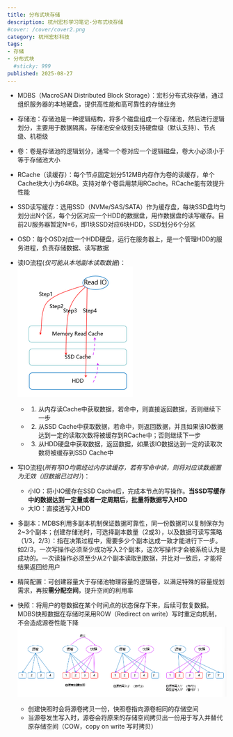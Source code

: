 ```yaml
---
title: 分布式块存储
description: 杭州宏杉学习笔记-分布式块存储
#cover: /cover/cover2.png
category: 杭州宏杉科技
tags:
- 存储
- 分布式块
  #sticky: 999
published: 2025-08-27
---
```


* MDBS（MacroSAN Distributed Block Storage）：宏杉分布式块存储，通过组织服务器的本地硬盘，提供高性能和高可靠性的存储业务

* 存储池：存储池是一种逻辑结构，将多个磁盘组成一个存储池，然后进行逻辑划分，主要用于数据隔离。存储池安全级别支持硬盘级（默认支持）、节点级、机柜级

* 卷：卷是存储池的逻辑划分，通常一个卷对应一个逻辑磁盘，卷大小必须小于等于存储池大小

* RCache（读缓存）：每个节点固定划分512MB内存作为卷的读缓存，单个Cache块大小为64KB。支持对单个卷启用禁用RCache。RCache能有效提升性能

* SSD读写缓存：选用SSD（NVMe/SAS/SATA）作为缓存盘，每块SSD盘均匀划分出N个区，每个分区对应一个HDD的数据盘，用作数据盘的读写缓存。目前2U服务器暂定N=6，即1块SSD对应6块HDD，SSD划分6个分区

* OSD：每个OSD对应一个HDD硬盘，运行在服务器上，是一个管理HDD的服务进程，负责存储数据、读写数据

* 读IO流程(_仅可能从本地副本读取数据_)：
![img.png](img.png)
  * 1. 从内存读Cache中获取数据，若命中，则直接返回数据，否则继续下一步
  * 2. 从SSD Cache中获取数据，若命中，则返回数据，并且如果该IO数据达到一定的读取次数将被缓存到RCache中；否则继续下一步
  * 3. 从HDD硬盘中获取数据，返回数据，如果该IO数据达到一定的读取次数将被缓存到SSD Cache中

* 写IO流程(_所有写IO均需经过内存读缓存，若有写命中读，则将对应读数据置为无效（旧数据已过时）_)：
  * 小IO：将小IO缓存在SSD Cache后，完成本节点的写操作。**当SSD写缓存中的数据达到一定量或者一定周期后，批量将数据写入HDD**
  * 大IO：直接透写入HDD

* 多副本：MDBS利用多副本机制保证数据可靠性，同一份数据可以复制保存为2~3个副本；创建存储池时，可选择副本数量（2或3），以及数据可读写策略（1/3，2/3）：指在决策过程中，需要多少个副本达成一致才能进行下一步。
如2/3，一次写操作必须至少成功写入2个副本，这次写操作才会被系统认为是成功的。一次读操作必须至少从2个副本读取到数据，并比对一致后，才能将结果返回给用户
* 精简配置：可创建容量大于存储池物理容量的逻辑卷，以满足特殊的容量规划需求，再按**需分配空间**，提升空间的利用率

* 快照：将用户的卷数据在某个时间点的状态保存下来，后续可恢复数据。MDBS快照数据在存储时采用ROW（Redirect on write）写时重定向机制，不会造成源卷性能下降
![img_1.png](img_1.png)
  * 创建快照时会将源卷拷贝一份，快照卷指向源卷相同的存储空间
  * 当源卷发生写入时，源卷会将原来的存储空间拷贝出一份用于写入并替代原存储空间（COW，copy on write 写时拷贝）